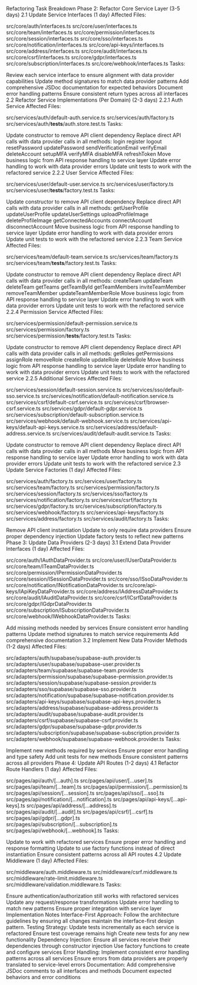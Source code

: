 Refactoring Task Breakdown
Phase 2: Refactor Core Service Layer (3-5 days)
2.1 Update Service Interfaces (1 day)
Affected Files:

src/core/auth/interfaces.ts
src/core/user/interfaces.ts
src/core/team/interfaces.ts
src/core/permission/interfaces.ts
src/core/session/interfaces.ts
src/core/sso/interfaces.ts
src/core/notification/interfaces.ts
src/core/api-keys/interfaces.ts
src/core/address/interfaces.ts
src/core/audit/interfaces.ts
src/core/csrf/interfaces.ts
src/core/gdpr/interfaces.ts
src/core/subscription/interfaces.ts
src/core/webhook/interfaces.ts
Tasks:

Review each service interface to ensure alignment with data provider capabilities
Update method signatures to match data provider patterns
Add comprehensive JSDoc documentation for expected behaviors
Document error handling patterns
Ensure consistent return types across all interfaces
2.2 Refactor Service Implementations (Per Domain) (2-3 days)
2.2.1 Auth Service
Affected Files:

src/services/auth/default-auth.service.ts
src/services/auth/factory.ts
src/services/auth/__tests__/auth.store.test.ts
Tasks:

Update constructor to remove API client dependency
Replace direct API calls with data provider calls in all methods:
login
register
logout
resetPassword
updatePassword
sendVerificationEmail
verifyEmail
deleteAccount
setupMFA
verifyMFA
disableMFA
refreshToken
Move business logic from API response handling to service layer
Update error handling to work with data provider errors
Update unit tests to work with the refactored service
2.2.2 User Service
Affected Files:

src/services/user/default-user.service.ts
src/services/user/factory.ts
src/services/user/__tests__/factory.test.ts
Tasks:

Update constructor to remove API client dependency
Replace direct API calls with data provider calls in all methods:
getUserProfile
updateUserProfile
updateUserSettings
uploadProfileImage
deleteProfileImage
getConnectedAccounts
connectAccount
disconnectAccount
Move business logic from API response handling to service layer
Update error handling to work with data provider errors
Update unit tests to work with the refactored service
2.2.3 Team Service
Affected Files:

src/services/team/default-team.service.ts
src/services/team/factory.ts
src/services/team/__tests__/factory.test.ts
Tasks:

Update constructor to remove API client dependency
Replace direct API calls with data provider calls in all methods:
createTeam
updateTeam
deleteTeam
getTeams
getTeamById
getTeamMembers
inviteTeamMember
removeTeamMember
updateTeamMemberRole
Move business logic from API response handling to service layer
Update error handling to work with data provider errors
Update unit tests to work with the refactored service
2.2.4 Permission Service
Affected Files:

src/services/permission/default-permission.service.ts
src/services/permission/factory.ts
src/services/permission/__tests__/factory.test.ts
Tasks:

Update constructor to remove API client dependency
Replace direct API calls with data provider calls in all methods:
getRoles
getPermissions
assignRole
removeRole
createRole
updateRole
deleteRole
Move business logic from API response handling to service layer
Update error handling to work with data provider errors
Update unit tests to work with the refactored service
2.2.5 Additional Services
Affected Files:

src/services/session/default-session.service.ts
src/services/sso/default-sso.service.ts
src/services/notification/default-notification.service.ts
src/services/csrf/default-csrf.service.ts
src/services/csrf/browser-csrf.service.ts
src/services/gdpr/default-gdpr.service.ts
src/services/subscription/default-subscription.service.ts
src/services/webhook/default-webhook.service.ts
src/services/api-keys/default-api-keys.service.ts
src/services/address/default-address.service.ts
src/services/audit/default-audit.service.ts
Tasks:

Update constructor to remove API client dependency
Replace direct API calls with data provider calls in all methods
Move business logic from API response handling to service layer
Update error handling to work with data provider errors
Update unit tests to work with the refactored service
2.3 Update Service Factories (1 day)
Affected Files:

src/services/auth/factory.ts
src/services/user/factory.ts
src/services/team/factory.ts
src/services/permission/factory.ts
src/services/session/factory.ts
src/services/sso/factory.ts
src/services/notification/factory.ts
src/services/csrf/factory.ts
src/services/gdpr/factory.ts
src/services/subscription/factory.ts
src/services/webhook/factory.ts
src/services/api-keys/factory.ts
src/services/address/factory.ts
src/services/audit/factory.ts
Tasks:

Remove API client instantiation
Update to only require data providers
Ensure proper dependency injection
Update factory tests to reflect new patterns
Phase 3: Update Data Providers (2-3 days)
3.1 Extend Data Provider Interfaces (1 day)
Affected Files:

src/core/auth/IAuthDataProvider.ts
src/core/user/IUserDataProvider.ts
src/core/team/ITeamDataProvider.ts
src/core/permission/IPermissionDataProvider.ts
src/core/session/ISessionDataProvider.ts
src/core/sso/ISsoDataProvider.ts
src/core/notification/INotificationDataProvider.ts
src/core/api-keys/IApiKeyDataProvider.ts
src/core/address/IAddressDataProvider.ts
src/core/audit/IAuditDataProvider.ts
src/core/csrf/ICsrfDataProvider.ts
src/core/gdpr/IGdprDataProvider.ts
src/core/subscription/ISubscriptionDataProvider.ts
src/core/webhook/IWebhookDataProvider.ts
Tasks:

Add missing methods needed by services
Ensure consistent error handling patterns
Update method signatures to match service requirements
Add comprehensive documentation
3.2 Implement New Data Provider Methods (1-2 days)
Affected Files:

src/adapters/auth/supabase/supabase-auth.provider.ts
src/adapters/user/supabase/supabase-user.provider.ts
src/adapters/team/supabase/supabase-team.provider.ts
src/adapters/permission/supabase/supabase-permission.provider.ts
src/adapters/session/supabase/supabase-session.provider.ts
src/adapters/sso/supabase/supabase-sso.provider.ts
src/adapters/notification/supabase/supabase-notification.provider.ts
src/adapters/api-keys/supabase/supabase-api-keys.provider.ts
src/adapters/address/supabase/supabase-address.provider.ts
src/adapters/audit/supabase/supabase-audit.provider.ts
src/adapters/csrf/supabase/supabase-csrf.provider.ts
src/adapters/gdpr/supabase/supabase-gdpr.provider.ts
src/adapters/subscription/supabase/supabase-subscription.provider.ts
src/adapters/webhook/supabase/supabase-webhook.provider.ts
Tasks:

Implement new methods required by services
Ensure proper error handling and type safety
Add unit tests for new methods
Ensure consistent patterns across all providers
Phase 4: Update API Routes (1-2 days)
4.1 Refactor Route Handlers (1 day)
Affected Files:

src/pages/api/auth/[...auth].ts
src/pages/api/user/[...user].ts
src/pages/api/team/[...team].ts
src/pages/api/permission/[...permission].ts
src/pages/api/session/[...session].ts
src/pages/api/sso/[...sso].ts
src/pages/api/notification/[...notification].ts
src/pages/api/api-keys/[...api-keys].ts
src/pages/api/address/[...address].ts
src/pages/api/audit/[...audit].ts
src/pages/api/csrf/[...csrf].ts
src/pages/api/gdpr/[...gdpr].ts
src/pages/api/subscription/[...subscription].ts
src/pages/api/webhook/[...webhook].ts
Tasks:

Update to work with refactored services
Ensure proper error handling and response formatting
Update to use factory functions instead of direct instantiation
Ensure consistent patterns across all API routes
4.2 Update Middleware (1 day)
Affected Files:

src/middleware/auth.middleware.ts
src/middleware/csrf.middleware.ts
src/middleware/rate-limit.middleware.ts
src/middleware/validation.middleware.ts
Tasks:

Ensure authentication/authorization still works with refactored services
Update any request/response transformations
Update error handling to match new patterns
Ensure proper integration with service layer
Implementation Notes
Interface-First Approach: Follow the architecture guidelines by ensuring all changes maintain the interface-first design pattern.
Testing Strategy:
Update tests incrementally as each service is refactored
Ensure test coverage remains high
Create new tests for any new functionality
Dependency Injection:
Ensure all services receive their dependencies through constructor injection
Use factory functions to create and configure services
Error Handling:
Implement consistent error handling patterns across all services
Ensure errors from data providers are properly translated to service-level errors
Documentation:
Add comprehensive JSDoc comments to all interfaces and methods
Document expected behaviors and error conditions
